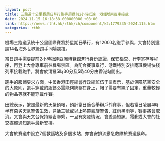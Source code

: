 ```yaml
---
layout: post
title: 三跑道十公里賽周日舉行跑手須提前2小時抵達　港鐵增兩班車接載
date: 2024-11-15 16:18:38.000000000 +08:00
link: https://news.rthk.hk/rthk/ch/component/k2/1779335-20241115.htm
categories: rthk
---
```


機場三跑道系統十公里國際賽將於星期日舉行，有12000名跑手參與，大會特別邀請14名海外世界級跑手同場競技。

當日跑手需要提前2小時抵達亞洲博覽館進行身份認證、保安檢查、行李寄存等程序，再登上大會專車前往機場禁區。為配合賽事舉行，港鐵特別安排兩班機場快綫列車接載跑手，將會於清晨5時30分及5時40分由香港站開出。

跑手的服飾要求方面，中國香港田徑總會行政總監伍于豪表示，基於保障航空安全的大原則，跑手穿戴的服飾必需能夠綁緊在身上，帽子需要有繩子固定，重量較輕的物品等就不能穿戴作賽。

田總表示，按照最新的天氣預報，預計當日適合舉辦戶外賽事，但若當日凌晨4時半有惡劣天氣警告生效，包括三號或以上熱帶氣旋警告、紅雨黑雨等，賽事將會取消。又會與天文台保持緊密聯繫，一旦有突發情況，會透過短訊、電郵或大會的社交媒體通知跑手最新安排。

大會於賽道中設立7個救護站及多個水站，亦會安排流動急救隊於賽道候命。
